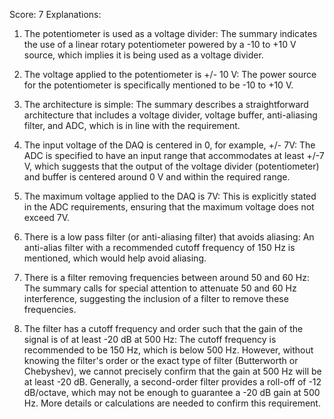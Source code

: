 Score: 7
Explanations: 
1. The potentiometer is used as a voltage divider: The summary indicates the use of a linear rotary potentiometer powered by a -10 to +10 V source, which implies it is being used as a voltage divider.

2. The voltage applied to the potentiometer is +/- 10 V: The power source for the potentiometer is specifically mentioned to be -10 to +10 V.

3. The architecture is simple: The summary describes a straightforward architecture that includes a voltage divider, voltage buffer, anti-aliasing filter, and ADC, which is in line with the requirement.

4. The input voltage of the DAQ is centered in 0, for example, +/- 7V: The ADC is specified to have an input range that accommodates at least +/-7 V, which suggests that the output of the voltage divider (potentiometer) and buffer is centered around 0 V and within the required range.

5. The maximum voltage applied to the DAQ is 7V: This is explicitly stated in the ADC requirements, ensuring that the maximum voltage does not exceed 7V.

6. There is a low pass filter (or anti-aliasing filter) that avoids aliasing: An anti-alias filter with a recommended cutoff frequency of 150 Hz is mentioned, which would help avoid aliasing.

7. There is a filter removing frequencies between around 50 and 60 Hz: The summary calls for special attention to attenuate 50 and 60 Hz interference, suggesting the inclusion of a filter to remove these frequencies.

8. The filter has a cutoff frequency and order such that the gain of the signal is of at least -20 dB at 500 Hz: The cutoff frequency is recommended to be 150 Hz, which is below 500 Hz. However, without knowing the filter's order or the exact type of filter (Butterworth or Chebyshev), we cannot precisely confirm that the gain at 500 Hz will be at least -20 dB. Generally, a second-order filter provides a roll-off of -12 dB/octave, which may not be enough to guarantee a -20 dB gain at 500 Hz. More details or calculations are needed to confirm this requirement.